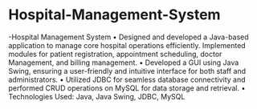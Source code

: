 # Hospital-Management-System
-Hospital Management System
 • Designed and developed a Java-based application to manage core hospital operations efficiently. Implemented
 modules for patient registration, appointment scheduling, doctor Management, and billing management.
 • Developed a GUI using Java Swing, ensuring a user-friendly and intuitive interface for both staff and
 administrators.
 • Utilized JDBC for seamless database connectivity and performed CRUD operations on MySQL for data storage
 and retrieval.
 • Technologies Used: Java, Java Swing, JDBC, MySQL

